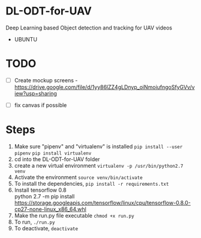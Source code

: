 # DL-ODT-for-UAV
Deep Learning based Object detection and tracking for UAV videos
- UBUNTU

# TODO
- [ ] Create mockup screens - https://drive.google.com/file/d/1yy86lZZ4gLDnyp_oiNmoiufngoSfyGVv/view?usp=sharing
- [ ] fix canvas if possible


# Steps
1. Make sure "pipenv" and "virtualenv" is installed
    `pip install --user pipenv`
    `pip install virtualenv`
2. cd into the DL-ODT-for-UAV folder
3. create a new virtual environment 
    `virtualenv -p /usr/bin/python2.7 venv`
4. Activate the environment
    `source venv/bin/activate`
5. To install the dependencies,
    `pip install -r requirements.txt`
6. Install tensorflow 0.8  
python 2.7 -m pip install https://storage.googleapis.com/tensorflow/linux/cpu/tensorflow-0.8.0-cp27-none-linux_x86_64.whl
7. Make the run.py file executable
    `chmod +x run.py`
8. To run,
    `./run.py`
9. To deactivate,
    `deactivate`
 
